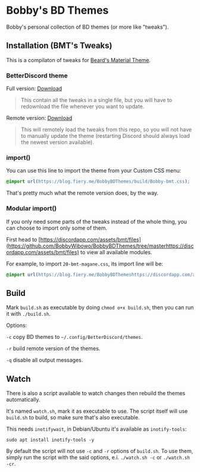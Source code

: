 # Bobby's BD Themes

Bobby's personal collection of BD themes (or more like "tweaks").

## Installation (BMT's Tweaks)

This is a compilaton of tweaks for [Beard's Material Theme](https://github.com/BeardDesign1/Material-design-theme-ressources).

### BetterDiscord theme

Full version: [Download](https://blog.fiery.me/BobbyBDThemes/build/Bobby-bmt.theme.css)
> This contain all the tweaks in a single file, but you will have to redownload the file whenever you want to update.

Remote version: [Download](https://blog.fiery.me/BobbyBDThemes/build/Bobby-bmt.remote.theme.css)
> This will remotely load the tweaks from this repo, so you will not have to manually update the theme (restarting Discord should always load the newest version available).

### import()

You can use this line to import the theme from your Custom CSS menu:

```css
@import url(https://blog.fiery.me/BobbyBDThemes/build/Bobby-bmt.css);
```

That's pretty much what the remote version does, by the way.

### Modular import()

If you only need some parts of the tweaks instead of the whole thing, you can choose to import only some of them.

First head to [https://discordapp.com/assets/bmt/files](https://github.com/BobbyWibowo/BobbyBDThemes/tree/masterhttps://discordapp.com/assets/bmt/files) to view all available modules.

For example, to import `20-bmt-magane.css`, its import line will be:

```css
@import url(https://blog.fiery.me/BobbyBDThemeshttps://discordapp.com/assets/bmt/files/20-bmt-magane.css);
```

## Build

Mark `build.sh` as executable by doing `chmod o+x build.sh`, then you can run it with `./build.sh`.

Options:

`-c` copy BD themes to `~/.config/BetterDiscord/themes`.

`-r` build remote version of the themes.

`-q` disable all output messages.

## Watch

There is also a script available to watch changes then rebuild the themes automatically.

It's named `watch.sh`, mark it as executable to use. The script itself will use `build.sh` to build, so make sure that's also executable.

This needs `inotifywait`, in Debian/Ubuntu it's available as `inotify-tools`:

```shell
sudo apt install inotify-tools -y
```

By default the script will not use `-c` and `-r` options of `build.sh`. To use them, simply run the script with the said options, e.i. `./watch.sh -c` or `./watch.sh -cr`.
